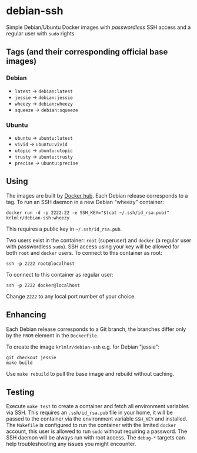 debian-ssh
==========

Simple Debian/Ubuntu Docker images with *passwordless* SSH access and a regular user
with `sudo` rights

Tags (and their corresponding official base images)
----

### Debian

- `latest` -> `debian:latest`
- `jessie` -> `debian:jessie`
- `wheezy` -> `debian:wheezy`
- `squeeze` -> `debian:squeeze`

### Ubuntu

- `ubuntu` -> `ubuntu:latest`
- `vivid` -> `ubuntu:vivid`
- `utopic` -> `ubuntu:utopic`
- `trusty` -> `ubuntu:trusty`
- `precise` -> `ubuntu:precise`


Using
-----

The images are built by [Docker hub](https://registry.hub.docker.com/u/krlmlr/debian-ssh/).
Each Debian release corresponds to a tag.  To run an SSH daemon in a new Debian "wheezy"
container:

    docker run -d -p 2222:22 -e SSH_KEY="$(cat ~/.ssh/id_rsa.pub)" krlmlr/debian-ssh:wheezy

This requires a public key in `~/.ssh/id_rsa.pub`.

Two users exist in the container: `root` (superuser) and `docker` (a regular user
with passwordless `sudo`). SSH access using your key will be allowed for both
`root` and `docker` users.
To connect to this container as root:

    ssh -p 2222 root@localhost

To connect to this container as regular user:

    ssh -p 2222 docker@localhost

Change `2222` to any local port number of your choice.


Enhancing
---------

Each Debian release corresponds to a Git branch, the branches differ only by
the `FROM` element in the `Dockerfile`.

To create the image `krlmlr/debian-ssh` e.g. for Debian "jessie":

    git checkout jessie
    make build

Use `make rebuild` to pull the base image and rebuild without caching.


Testing
-------

Execute `make test` to create a container and fetch all environment variables
via SSH.  This requires an `.ssh/id_rsa.pub` file in your home, it will be
passed to the container via the environment variable `SSH_KEY` and installed.
The `Makefile` is configured to run the container with the limited `docker`
account, this user is allowed to run `sudo` without requiring a password.
The SSH daemon will be always run with root access.  The `debug-*` targets
can help troubleshooting any issues you might encounter.
